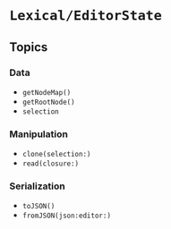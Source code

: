 # ``Lexical/EditorState``

## Topics

### Data

- ``getNodeMap()``
- ``getRootNode()``
- ``selection``

### Manipulation

- ``clone(selection:)``
- ``read(closure:)``

### Serialization

- ``toJSON()``
- ``fromJSON(json:editor:)``
